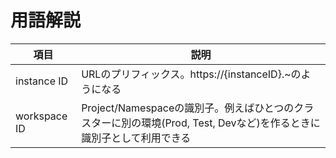 # 用語解説

| 項目       |  説明 |
| ------------- | ----- |
instance ID | URLのプリフィックス。https://{instanceID}.~のようになる
workspace ID | Project/Namespaceの識別子。例えばひとつのクラスターに別の環境(Prod, Test, Devなど)を作るときに識別子として利用できる
